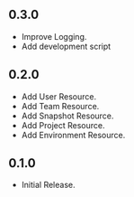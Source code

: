 ## 0.3.0

- Improve Logging.
- Add development script


## 0.2.0

- Add User Resource.
- Add Team Resource.
- Add Snapshot Resource.
- Add Project Resource.
- Add Environment Resource.


## 0.1.0

- Initial Release.
